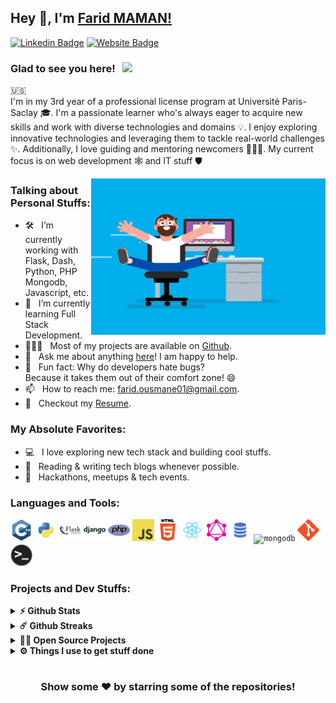 ## Hey 👋, I'm [Farid MAMAN!](https://github.com/Farid841)

[![Linkedin Badge](https://img.shields.io/badge/-LinkedIn-0e76a8?style=flat-square&logo=Linkedin&logoColor)](https://www.linkedin.com/in/farid-maman-7383781b8)
[![Website Badge](https://img.shields.io/badge/Website-3b5998?style=flat-square&logo=google-chrome&logoColor)](https://Farid841.github.io/)

### Glad to see you here! &nbsp; ![](https://img.shields.io/static/v1?label=Build&message=PASSING&color=<COLOR>)

🇺🇸  
 I'm in my 3rd year of a professional license program at Université Paris-Saclay 🎓. I'm a passionate learner who's always eager to acquire new skills and work with diverse technologies and domains 💡. I enjoy exploring innovative technologies and leveraging them to tackle real-world challenges ✨. Additionally, I love guiding and mentoring newcomers 👨🏻‍💻. My current focus is on web development 🕸️ and IT stuff 🛡️

<img align="right" height="250" width="375" alt="" src="gifs/coder.gif" />

### Talking about Personal Stuffs:

- 🛠 &nbsp; I’m currently working with Flask, Dash, Python, PHP <br/> 
    Mongodb, Javascript, etc.
- 🚀 &nbsp; I’m currently learning Full Stack Development.
- 👨🏻‍💻 &nbsp; Most of my projects are available on [Github](https://github.com/Farid841).
- 💬 &nbsp; Ask me about anything [here](https://github.com/Farid841/FARID/issues/2)! I am happy to help.
- 👾 &nbsp; Fun fact: Why do developers hate bugs?  
                      Because it takes them out of their comfort zone! 😄
- 📫 &nbsp; How to reach me: farid.ousmane01@gmail.com.
- 📝 &nbsp; Checkout my [Resume](resume.pdf).

### My Absolute Favorites:

- 💻 &nbsp; I love exploring new tech stack and building cool stuffs.
- 📰 &nbsp; Reading & writing tech blogs whenever possible.
- 🍕 &nbsp; Hackathons, meetups & tech events.

### Languages and Tools:

<code><img height="35" src="https://raw.githubusercontent.com/github/explore/80688e429a7d4ef2fca1e82350fe8e3517d3494d/topics/cpp/cpp.png" alt="cpp"></code>
<code><img height="35" src="https://raw.githubusercontent.com/github/explore/80688e429a7d4ef2fca1e82350fe8e3517d3494d/topics/python/python.png" alt="python"></code>
<code><img height="35" src="https://raw.githubusercontent.com/github/explore/80688e429a7d4ef2fca1e82350fe8e3517d3494d/topics/flask/flask.png" alt="flask"></code>
<code><img height="35" src="https://raw.githubusercontent.com/github/explore/80688e429a7d4ef2fca1e82350fe8e3517d3494d/topics/django/django.png" alt="django"></code>
<code><img height="35" src="https://raw.githubusercontent.com/github/explore/80688e429a7d4ef2fca1e82350fe8e3517d3494d/topics/php/php.png" alt="php"></code>
<code><img height="35" src="https://raw.githubusercontent.com/github/explore/80688e429a7d4ef2fca1e82350fe8e3517d3494d/topics/javascript/javascript.png" alt="javascript"></code>
<code><img height="35" src="https://raw.githubusercontent.com/github/explore/80688e429a7d4ef2fca1e82350fe8e3517d3494d/topics/html/html.png" alt="html"></code>
<code><img height="35" src="https://raw.githubusercontent.com/github/explore/80688e429a7d4ef2fca1e82350fe8e3517d3494d/topics/react/react.png" alt="react"></code>
<code><img height="35" src="https://raw.githubusercontent.com/github/explore/80688e429a7d4ef2fca1e82350fe8e3517d3494d/topics/graphql/graphql.png" alt="graphql"></code>
<code><img height="35" src="https://raw.githubusercontent.com/github/explore/80688e429a7d4ef2fca1e82350fe8e3517d3494d/topics/sql/sql.png" alt="sql"></code>
<code><img height="35" src="https://encrypted-tbn0.gstatic.com/images?q=tbn%3AANd9GcSTTzPAw-55ssm1Im594xYZ9eRQu2JylrkYLg&usqp=CAU" alt="mongodb"></code>
<code><img height="35" src="https://raw.githubusercontent.com/devicons/devicon/master/icons/git/git-original.svg" alt="git"></code>
<code><img height="35" src="https://raw.githubusercontent.com/github/explore/80688e429a7d4ef2fca1e82350fe8e3517d3494d/topics/terminal/terminal.png" alt="terminal"></code>


### Projects and Dev Stuffs:

<details>	
  <summary><b>⚡ Github Stats</b></summary>

  <br />
  <img height="180em" src="https://github-readme-stats.vercel.app/api?username=Farid841&show_icons=true&hide_border=true&&count_private=true&include_all_commits=true" />
  <img height="180em" src="https://github-readme-stats.vercel.app/api/top-langs/?username=Farid841&exclude_repo=KNN-Image-Classification&show_icons=true&hide_border=true&layout=compact&langs_count=8"/>
</details>

<details>	
  <summary><b>☄️ Github Streaks</b></summary>

  <br />
  <img height="180em" src="https://github-readme-streak-stats.herokuapp.com/?user=Farid841&hide_border=true" />
</details>

<details>
  <summary><b>🧑‍🚀 Open Source Projects</b></summary>

  <br />
  <table>
    <thead align="center">
      <tr>
        <td><b>💻 Projects</b></td>
        <td><b>🌟 Stars</b></td>
        <td><b>🍴 Forks</b></td>
        <td><b>🐛 Issues</b></td>
        <td><b>🔔 Pull Requests</b></td>
        <td><b>👨‍💻 Language</b></td>
      </tr>
    </thead>
    <tbody>
      <tr>
	      <td><a href="https://github.com/Farid841/Gitwar"><b>🚀 Gitwar</b></a></td>
        <td><img alt="Stars" src="https://img.shields.io/github/stars/Farid841/Kysoft_caffort?style=flat-square&labelColor=343b41"/></td>
        <td><img alt="Forks" src="https://img.shields.io/github/forks/Farid841/Kysoft_caffort?style=flat-square&labelColor=343b41"/></td>
        <td><img alt="Issues" src="https://img.shields.io/github/issues/Farid841/Kysoft_caffort?style=flat-square"/></td>
        <td><img alt="Pull Requests" src="https://img.shields.io/github/issues-pr/Farid841/Kysoft_caffort?style=flat-square"/></td>
        <td><img alt="Language" src="https://img.shields.io/github/languages/top/Farid841/Kysoft_caffort?style=flat-square"/></td>
      </tr>
      <tr>
	      <td><a href="https://github.com/Farid841/TradeByte"><b> snake-game</b></a></td>
        <td><img alt="Stars" src="https://img.shields.io/github/stars/Farid841/snake-game?style=flat-square&labelColor=343b41"/></td>
        <td><img alt="Forks" src="https://img.shields.io/github/forks/Farid841/snake-game?style=flat-square&labelColor=343b41"/></td>
        <td><img alt="Issues" src="https://img.shields.io/github/issues/Farid841/snake-game?style=flat-square"/></td>
        <td><img alt="Pull Requests" src="https://img.shields.io/github/issues-pr/Farid841/snake-game?style=flat-square"/></td>
        <td><img alt="Language" src="https://img.shields.io/github/languages/top/Farid841/snake-game?style=flat-square"/></td>
      </tr>
      <tr>
	      <td><a href="https://github.com/Farid841/TheNodeCourse"><b>👨🏻‍💻 Ap_inventaire</b></a></td>
        <td><img alt="Stars" src="https://img.shields.io/github/stars/Farid841/Ap_inventaire?style=flat-square&labelColor=343b41"/></td>
        <td><img alt="Forks" src="https://img.shields.io/github/forks/Farid841/Ap_inventaire?style=flat-square&labelColor=343b41"/></td>
        <td><img alt="Issues" src="https://img.shields.io/github/issues/Farid841/Ap_inventaire?style=flat-square"/></td>
        <td><img alt="Pull Requests" src="https://img.shields.io/github/issues-pr/Farid841/Ap_inventaire?style=flat-square"/></td>
        <td><img alt="Language" src="https://img.shields.io/github/languages/top/Farid841/Ap_inventaire?style=flat-square"/></td> 
      </tr>
      <tr>
	      <td><a href="https://github.com/Farid841/Farid841"><b>🤓 Demineur</b></a></td>
        <td><img alt="Stars" src="https://img.shields.io/github/stars/Farid841/Demineur?style=flat-square&labelColor=343b41"/></td>
        <td><img alt="Forks" src="https://img.shields.io/github/forks/Farid841/Demineur?style=flat-square&labelColor=343b41"/></td>
        <td><img alt="Issues" src="https://img.shields.io/github/issues/Farid841/Demineur?style=flat-square"/></td>
        <td><img alt="Pull Requests" src="https://img.shields.io/github/issues-pr/Farid841/Demineur?style=flat-square"/></td>
        <td><img alt="Language" src="https://img.shields.io/badge/javascript-100%25-blue?style=flat-square"/></td> 
      </tr>
    </tbody>
  </table>
  <br />
</details>
 
<details>	
  <br />
  <summary><b>⚙️ Things I use to get stuff done</b></summary>
  	<ul>
  	    <li><b>OS:</b> Ubuntu 20.04</li>
	    <li><b>Laptop: </b> HP Elitebook (i7)</li>
  	    <li><b>Browser: </b> Firefox Web Browser</li>
	    <li><b>Terminal: </b> ZSH: Oh My Zsh (PowerLevel10k)</li>
	    <li><b>Code Editor:</b> VSCode - The best editor out there.</li>
	    <li><b>To Stay Updated:</b> Dev.to, Medium, Linkedin and Twitter.</li>
	    <br />
	⚛️ Checkout My VSCode Configrations <a href="https://gist.github.com/Farid841/">Here</a>.
	</ul>	
</details>

#

<div align="center">

### Show some ❤️ by starring some of the repositories!

</div>
